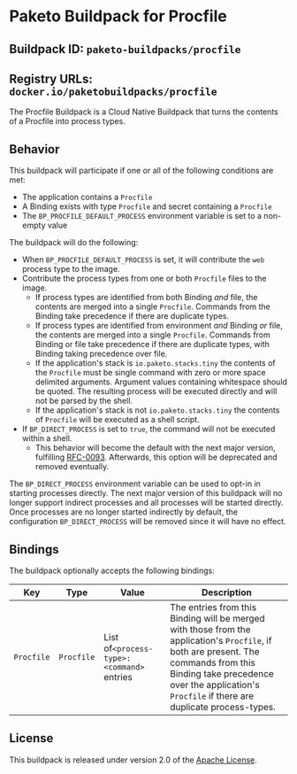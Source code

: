 # Paketo Buildpack for Procfile

## Buildpack ID: `paketo-buildpacks/procfile`
## Registry URLs: `docker.io/paketobuildpacks/procfile`
The Procfile Buildpack is a Cloud Native Buildpack that turns the contents of a Procfile into process types.

## Behavior
This buildpack will participate if one or all of the following conditions are met:

* The application contains a `Procfile`
* A Binding exists with type `Procfile` and secret containing a `Procfile`
* The `BP_PROCFILE_DEFAULT_PROCESS` environment variable is set to a non-empty value

The buildpack will do the following:

* When `BP_PROCFILE_DEFAULT_PROCESS` is set, it will contribute the `web` process type to the image.
* Contribute the process types from one or both `Procfile` files to the image.
  * If process types are identified from both Binding _and_ file, the contents are merged into a single `Procfile`. Commands from the Binding take precedence if there are duplicate types.
  * If process types are identified from environment _and_ Binding _or_ file, the contents are merged into a single `Procfile`. Commands from Binding or file take precedence if there are duplicate types, with Binding taking precedence over file.
  * If the application's stack is `io.paketo.stacks.tiny` the contents of the `Procfile` must be single command with zero or more space delimited arguments. Argument values containing whitespace should be quoted. The resulting process will be executed directly and will not be parsed by the shell.
  * If the application's stack is not `io.paketo.stacks.tiny` the contents of `Procfile` will be executed as a shell script.
* If `BP_DIRECT_PROCESS` is set to `true`, the command will not be executed within a shell.
  * This behavior will become the default with the next major version, fulfilling [RFC-0093](https://github.com/buildpacks/rfcs/blob/main/text/0093-remove-shell-processes.md). Afterwards, this option will be deprecated and removed eventually.

The `BP_DIRECT_PROCESS` environment variable can be used to opt-in in starting processes directly. The next major version of this buildpack will no longer support indirect processes and all processes will be started directly. Once processes are no longer started indirectly by default, the configuration `BP_DIRECT_PROCESS` will be removed since it will have no effect.

## Bindings

The buildpack optionally accepts the following bindings:

|Key                   | Type | Value   | Description
|----------------------|------|---------|------------
|`Procfile` |`Procfile` |List of`<process-type>: <command>` entries | The entries from this Binding will be merged with those from the application's `Procfile`, if both are present. The commands from this Binding take precedence over the application's `Procfile` if there are duplicate process-types.



## License
This buildpack is released under version 2.0 of the [Apache License][a].

[a]: http://www.apache.org/licenses/LICENSE-2.0

